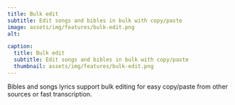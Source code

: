 ```yaml
---
title: Bulk edit
subtitle: Edit songs and bibles in bulk with copy/paste
image: assets/img/features/bulk-edit.png
alt: 

caption:
  title: Bulk edit
  subtitle: Edit songs and bibles in bulk with copy/paste
  thumbnail: assets/img/features/bulk-edit.png
---
```

Bibles and songs lyrics support bulk editing for easy copy/paste from other sources or fast transcription.



